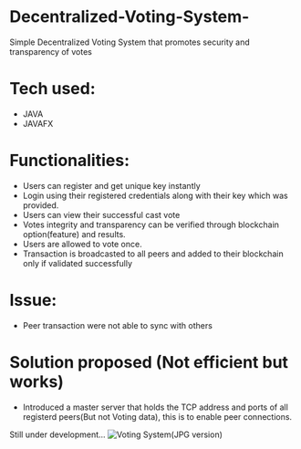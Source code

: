 # Decentralized-Voting-System-
Simple Decentralized Voting System that promotes security and transparency of votes

# Tech used:
- JAVA
- JAVAFX

# Functionalities:
- Users can register and get unique key instantly
- Login using their registered credentials along with their key which was provided.
- Users can view their successful cast vote
- Votes integrity and transparency can be verified through blockchain option(feature) and results.
- Users are allowed to vote once.
- Transaction is broadcasted to all peers and added to their blockchain only if validated successfully

# Issue:
- Peer transaction were not able to sync with others
  
# Solution proposed (Not efficient but works) 
- Introduced a master server that holds the TCP address and ports of all registerd peers(But not Voting data), this is to enable peer connections.
  
Still under development...
![Voting System(JPG version)](https://github.com/user-attachments/assets/7f367060-aea6-44cf-9e5b-9bfe4474e0c8)

